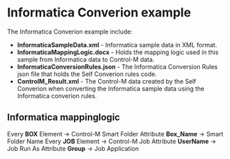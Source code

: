 # Informatica Converion example

The Informatica Converion example include:

* __InformaticaSampleData.xml__ - Informatica sample data in XML format.
* __InformaticaMappingLogic.docx__ - Holds the mapping logic used in this sample from Informatica data to Control-M data.
* __InformaticaConversionRules.json__ - The Informatica Conversion Rules json file that holds the Self Converion rules code.
* __ControlM_Result.xml__ - The Control-M data created by the Self Converion when converting the Informatica sample data using the Informatica converion rules.


## Informatica mappinglogic  
Every __BOX__ Element   -> Control-M Smart Folder
Attribute __Box_Name__  -> Smart Folder Name
Every __JOB__ Element   -> Control-M Job
Attribute __UserName__  -> Job Run As
Attribute __Group__     -> Job Application

